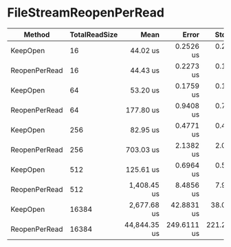 ﻿
# FileStreamReopenPerRead

|        Method | TotalReadSize |         Mean |       Error |      StdDev |
|-------------- |-------------- |-------------:|------------:|------------:|
|      KeepOpen |            16 |     44.02 us |   0.2526 us |   0.2362 us |
| ReopenPerRead |            16 |     44.43 us |   0.2273 us |   0.1775 us |
|      KeepOpen |            64 |     53.20 us |   0.1759 us |   0.1559 us |
| ReopenPerRead |            64 |    177.80 us |   0.9408 us |   0.7856 us |
|      KeepOpen |           256 |     82.95 us |   0.4771 us |   0.4463 us |
| ReopenPerRead |           256 |    703.03 us |   2.1382 us |   2.0001 us |
|      KeepOpen |           512 |    125.61 us |   0.6964 us |   0.5815 us |
| ReopenPerRead |           512 |  1,408.45 us |   8.4856 us |   7.9375 us |
|      KeepOpen |         16384 |  2,677.68 us |  42.8831 us |  38.0147 us |
| ReopenPerRead |         16384 | 44,844.35 us | 249.6111 us | 221.2738 us |